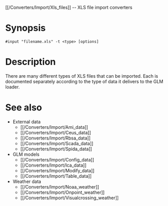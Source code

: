 [[/Converters/Import/Xls_files]] -- XLS file import converters

# Synopsis

~~~
#input "filename.xls" -t <type> [options]
~~~

# Description

There are many different types of XLS files that can be imported. Each is documented separately according to the type of data it delivers to the GLM loader.

# See also

* External data
  * [[/Converters/Import/Ami_data]]
  * [[/Converters/Import/Ceus_data]]
  * [[/Converters/Import/Rbsa_data]]
  * [[/Converters/Import/Scada_data]]
  * [[/Converters/Import/Spida_data]]
* GLM models
  * [[/Converters/Import/Config_data]]
  * [[/Converters/Import/Ica_data]]
  * [[/Converters/Import/Modify_data]]
  * [[/Converters/Import/Table_data]]  
* Weather data
  * [[/Converters/Import/Noaa_weather]]
  * [[/Converters/Import/Onpoint_weather]]
  * [[/Converters/Import/Visualcrossing_weather]]
